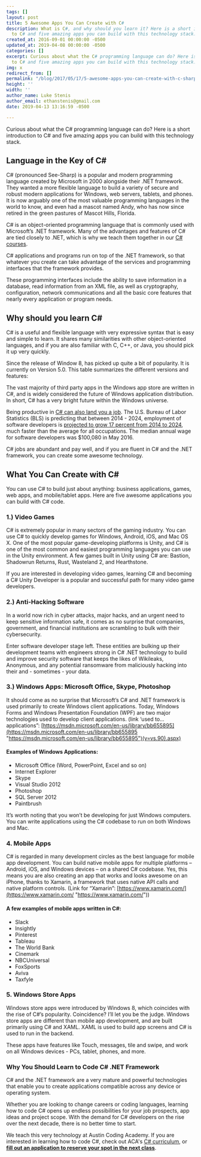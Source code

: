 ```yaml
---
tags: []
layout: post
title: 5 Awesome Apps You Can Create with C#
description: What is C#, and why should you learn it? Here is a short introduction
  to C# and five amazing apps you can build with this technology stack.
created_at: 2016-09-01 00:00:00 -0500
updated_at: 2019-04-08 00:00:00 -0500
categories: []
excerpt: Curious about what the C# programming language can do? Here is a short introduction
  to C# and five amazing apps you can build with this technology stack.
img: x
redirect_from: []
permalink: "/blog/2017/05/17/5-awesome-apps-you-can-create-with-c-sharp"
height: ''
width: ''
author_name: Luke Stenis
author_email: ethanstenis@gmail.com
date: 2019-04-13 13:16:59 -0500

---
```

Curious about what the C# programming language can do? Here is a short introduction to C# and five amazing apps you can build with this technology stack.

## Language in the Key of C#

C# (pronounced See-Sharp) is a popular and modern programming language created by Microsoft in 2000 alongside their .NET framework. They wanted a more flexible language to build a variety of secure and robust modern applications for Windows, web servers, tablets, and phones. It is now arguably one of the most valuable programming languages in the world to know, and even had a mascot named Andy, who has now since retired in the green pastures of Mascot Hills, Florida.

C# is an object-oriented programming language that is commonly used with Microsoft’s .NET framework. Many of the advantages and features of C# are tied closely to .NET, which is why we teach them together in our [C# courses](https://austincodingacademy.com/courses).

C# applications and programs run on top of the .NET framework, so that whatever you create can take advantage of the services and programming interfaces that the framework provides.

These programming interfaces include the ability to save information in a database, read information from an XML file, as well as cryptography, configuration, network communications and all the basic core features that nearly every application or program needs.

## Why should you learn C#

C# is a useful and flexible language with very expressive syntax that is easy and simple to learn. It shares many similarities with other object-oriented languages, and if you are also familiar with C, C++, or Java, you should pick it up very quickly.

Since the release of Window 8, has picked up quite a bit of popularity. It is currently on Version 5.0. This table summarizes the different versions and features:

The vast majority of third party apps in the Windows app store are written in C#, and is widely considered the future of Windows application distribution. In short, C# has a very bright future within the Windows universe.

Being productive in [C# can also land you a job](https://www.indeed.com/jobs?q=C%23+Net+Developer&l=Texas). The U.S. Bureau of Labor Statistics (BLS) is predicting that between 2014 - 2024, employment of software developers is [projected to grow 17 percent from 2014 to 2024](https://www.bls.gov/ooh/computer-and-information-technology/software-developers.htm), much faster than the average for all occupations. The median annual wage for software developers was $100,080 in May 2016.

C# jobs are abundant and pay well, and if you are fluent in C# and the .NET framework, you can create some awesome technology.

## What You Can Create with C#

You can use C# to build just about anything: business applications, games, web apps, and mobile/tablet apps. Here are five awesome applications you can build with C# code.

### 1.) Video Games

C# is extremely popular in many sectors of the gaming industry. You can use C# to quickly develop games for Windows, Android, iOS, and Mac OS X. One of the most popular game-developing platforms is Unity, and C# is one of the most common and easiest programming languages you can use in the Unity environment. A few games built in Unity using C# are: Bastion, Shadowrun Returns, Rust, Wasteland 2, and Hearthstone.

If you are interested in developing video games, learning C# and becoming a C# Unity Developer is a popular and successful path for many video game developers.

### 2.) Anti-Hacking Software

In a world now rich in cyber attacks, major hacks, and an urgent need to keep sensitive information safe, it comes as no surprise that companies, government, and financial institutions are scrambling to bulk with their cybersecurity.

Enter software developer stage left. These entities are bulking up their development teams with engineers strong in C# .NET technology to build and improve security software that keeps the likes of Wikileaks, Anonymous, and any potential ransomware from maliciously hacking into their and - sometimes - your data.

### 3.) Windows Apps: Microsoft Office, Skype, Photoshop

It should come as no surprise that Microsoft’s C# and .NET framework is used primarily to create Windows client applications. Today, Windows Forms and Windows Presentation Foundation (WPF) are two major technologies used to develop client applications. (link ‘used to… applications”: [https://msdn.microsoft.com/en-us/library/bb655895](https://msdn.microsoft.com/en-us/library/bb655895 "https://msdn.microsoft.com/en-us/library/bb655895")(v=vs.90).aspx)

#### Examples of Windows Applications:

* Microsoft Office (Word, PowerPoint, Excel and so on)
* Internet Explorer
* Skype
* Visual Studio 2012
* Photoshop
* SQL Server 2012
* Paintbrush

It’s worth noting that you won’t be developing for just Windows computers. You can write applications using the C# codebase to run on both Windows and Mac.

### 4. Mobile Apps

C# is regarded in many development circles as the best language for mobile app development. You can build native mobile apps for multiple platforms – Android, iOS, and Windows devices – on a shared C# codebase. Yes, this means you are also creating an app that works and looks awesome on an iPhone, thanks to Xamarin, a framework that uses native API calls and native platform controls. (Link for “Xamarin”: [https://www.xamarin.com/](https://www.xamarin.com/ "https://www.xamarin.com/"))

#### A few examples of mobile apps written in C#:

* Slack
* Insightly
* Pinterest
* Tableau
* The World Bank
* Cinemark
* NBCUniversal
* FoxSports
* Aviva
* Taxfyle

### 5. Windows Store Apps

Windows store apps were introduced by Windows 8, which coincides with the rise of C#’s popularity. Coincidence? I’ll let you be the judge. Windows store apps are different than mobile app development, and are built primarily using C# and XAML. XAML is used to build app screens and C# is used to run in the backend.

These apps have features like Touch, messages, tile and swipe, and work on all Windows devices - PCs, tablet, phones, and more.

### Why You Should Learn to Code C# .NET Framework

C# and the .NET framework are a very mature and powerful technologies that enable you to create applications compatible across any device or operating system.

Whether you are looking to change careers or coding languages, learning how to code C# opens up endless possibilities for your job prospects, app ideas and project scope. With the demand for C# developers on the rise over the next decade, there is no better time to start.

We teach this very technology at Austin Coding Academy. If you are interested in learning how to code C#, check out ACA's [C# curriculum](https://austincodingacademy.com/csharp/), or [**fill out an application to reserve your spot in the next class**](https://austincodingacademy.com/apply).